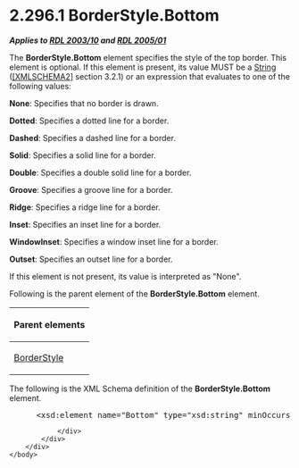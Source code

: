 <html dir="LTR" xmlns:mshelp="http://msdn.microsoft.com/mshelp" xmlns:ddue="http://ddue.schemas.microsoft.com/authoring/2003/5" xmlns:xlink="http://www.w3.org/1999/xlink" xmlns:tool="http://www.microsoft.com/tooltip">
    <head>
        <meta http-equiv="Content-Type" content="text/html; CHARSET=utf-8"></meta>
        <meta name="save" content="history"></meta>
        <title>2.296.1 BorderStyle.Bottom</title>
        <xml>
            <mshelp:toctitle title="2.296.1 BorderStyle.Bottom"></mshelp:toctitle>
            <mshelp:rltitle title="[MS-RDL]: BorderStyle.Bottom"></mshelp:rltitle>
            <mshelp:keyword index="A" term="ca21722a-c85f-411b-b43f-bf403205832b"></mshelp:keyword>
            <mshelp:attr name="DCSext.ContentType" value="open specification"></mshelp:attr>
            <mshelp:attr name="AssetID" value="ca21722a-c85f-411b-b43f-bf403205832b"></mshelp:attr>
            <mshelp:attr name="TopicType" value="kbRef"></mshelp:attr>
            <mshelp:attr name="DCSext.Title" value="[MS-RDL]: BorderStyle.Bottom" />
        </xml>
    </head>
    <body>
        <div id="header">
            <h1 class="heading">2.296.1 BorderStyle.Bottom</h1>
        </div>
        <div id="mainSection">
            <div id="mainBody">
                <div id="allHistory" class="saveHistory"></div>
                <div id="sectionSection0" class="section" name="collapseableSection">
                    

<p><b><i>Applies to </i></b><a href="a7e2ad00-07c8-4f6d-80ab-3ad55df7b233.htm"><b><i>RDL 2003/10</i></b></a><b>
<i>and </i></b><a href="3ebe2912-4958-4832-b391-cad1f5e13338.htm"><b><i>RDL 2005/01</i></b></a></p>

<p>The <b>BorderStyle.Bottom</b> element specifies the style of
the top border. This element is optional. If this element is present, its value
MUST be a <a href="1ed81ef3-a683-45e3-aaad-bd2bbe71bc3d.htm">String</a> (<a href="https://go.microsoft.com/fwlink/?LinkId=90610">[XMLSCHEMA2]</a> section
3.2.1) or an expression that evaluates to one of the following values:</p>

<p><b>None</b>: Specifies that no border is drawn.</p>

<p><b>Dotted</b>: Specifies a dotted line for a border.</p>

<p><b>Dashed</b>: Specifies a dashed line for a border.</p>

<p><b>Solid</b>: Specifies a solid line for a border.</p>

<p><b>Double</b>: Specifies a double solid line for a
border.</p>

<p><b>Groove</b>: Specifies a groove line for a border.</p>

<p><b>Ridge</b>: Specifies a ridge line for a border. </p>

<p><b>Inset</b>: Specifies an inset line for a border. </p>

<p><b>WindowInset</b>: Specifies a window inset line for
a border.</p>

<p><b>Outset</b>: Specifies an outset line for a border.</p>

<p>If this element is not present, its value is interpreted as
&quot;None&quot;.</p>

<p>Following is the parent element of the <b>BorderStyle.Bottom</b>
element.</p>

<table>
 <thead>
  <tr>
   <th>
   <p>Parent elements</p>
   </th>
  </tr>
 </thead>
 <tr>
  <td>
  <p><a href="b90a54d1-68f5-4944-a475-b3864c8ec0f8.htm">BorderStyle</a></p>
  </td>
 </tr>
</table>

<p>The following is the XML Schema definition of the <b>BorderStyle.Bottom</b>
element.</p>

<dl>
<dd>
<div><pre> &lt;xsd:element name=&quot;Bottom&quot; type=&quot;xsd:string&quot; minOccurs=&quot;0&quot; /&gt;
</pre></div>
</dd></dl>


                </div>
            </div>
        </div>
    </body>
</html>